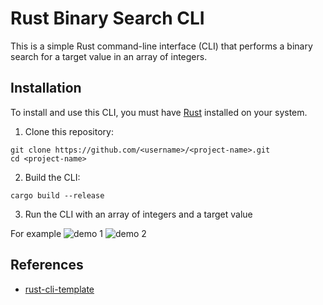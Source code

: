 # Rust Binary Search CLI

This is a simple Rust command-line interface (CLI) that performs a binary search for a target value in an array of integers.

## Installation

To install and use this CLI, you must have [Rust](https://www.rust-lang.org/tools/install) installed on your system.

1. Clone this repository:
```
git clone https://github.com/<username>/<project-name>.git
cd <project-name>
```

2. Build the CLI:
```
cargo build --release
```
3. Run the CLI with an array of integers and a target value

For example
![demo 1](https://user-images.githubusercontent.com/68854273/223268662-24570f50-a82c-4e5e-8dc4-e4ddc03acc4a.png)
![demo 2](https://user-images.githubusercontent.com/68854273/223268751-2cd7c262-57a9-45a4-ae94-f73399554e8e.png)


## References

* [rust-cli-template](https://github.com/kbknapp/rust-cli-template)